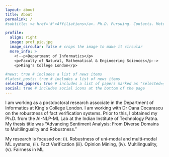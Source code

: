```yaml
---
layout: about
title: About
permalink: /
#subtitle: <a href='#'>Affiliations</a>. Ph.D. Pursuing. Contacts. Moto. Etc.

profile:
  align: right
  image: prof_pic.jpg
  image_circular: false # crops the image to make it circular
  more_info: >
    <!--p>Department of Informatics</p>
    <p>Faculty of Natural, Mathematical & Engineering Sciences</p-->
    <p>King's College London</p>

#news: true # includes a list of news items
#latest_posts: true # includes a list of news items
selected_papers: true # includes a list of papers marked as "selected={true}"
social: true # includes social icons at the bottom of the page
---
```


I am working as a postdoctoral research associate in the Department of Informatics at King's College London. I am working with Dr Oana Cocarascu on the robustness of fact verification systems. Prior to this, I obtained my Ph.D. from the AI-NLP-ML Lab at the Indian Institute of Technology Patna. My thesis title was “Advancing Sentiment Analysis: From Diverse Domains to Multilinguality and Robustness.”

My research is focused on: (i). Robustness of uni-modal and multi-modal ML systems, (ii). Fact Verification (iii). Opinion Mining, (iv). Multilinguality, (v). Fairness in ML 
